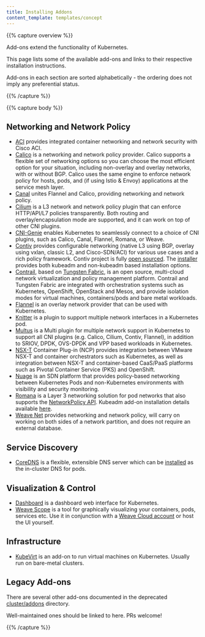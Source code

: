 ```yaml
---
title: Installing Addons
content_template: templates/concept
---
```


{{% capture overview %}}

Add-ons extend the functionality of Kubernetes.

This page lists some of the available add-ons and links to their respective
installation instructions.

Add-ons in each section are sorted alphabetically - the ordering does not imply
any preferential status.

{{% /capture %}}

{{% capture body %}}

## Networking and Network Policy

- [ACI](https://www.github.com/noironetworks/aci-containers) provides integrated
  container networking and network security with Cisco ACI.
- [Calico](https://docs.projectcalico.org/latest/introduction/) is a networking
  and network policy provider. Calico supports a flexible set of networking
  options so you can choose the most efficient option for your situation,
  including non-overlay and overlay networks, with or without BGP. Calico uses
  the same engine to enforce network policy for hosts, pods, and (if using Istio
  & Envoy) applications at the service mesh layer.
- [Canal](https://github.com/tigera/canal/tree/master/k8s-install) unites
  Flannel and Calico, providing networking and network policy.
- [Cilium](https://github.com/cilium/cilium) is a L3 network and network policy
  plugin that can enforce HTTP/API/L7 policies transparently. Both routing and
  overlay/encapsulation mode are supported, and it can work on top of other CNI
  plugins.
- [CNI-Genie](https://github.com/Huawei-PaaS/CNI-Genie) enables Kubernetes to
  seamlessly connect to a choice of CNI plugins, such as Calico, Canal, Flannel,
  Romana, or Weave.
- [Contiv](http://contiv.github.io) provides configurable networking (native L3
  using BGP, overlay using vxlan, classic L2, and Cisco-SDN/ACI) for various use
  cases and a rich policy framework. Contiv project is fully
  [open sourced](http://github.com/contiv). The
  [installer](http://github.com/contiv/install) provides both kubeadm and
  non-kubeadm based installation options.
- [Contrail](http://www.juniper.net/us/en/products-services/sdn/contrail/contrail-networking/),
  based on [Tungsten Fabric](https://tungsten.io), is an open source,
  multi-cloud network virtualization and policy management platform. Contrail
  and Tungsten Fabric are integrated with orchestration systems such as
  Kubernetes, OpenShift, OpenStack and Mesos, and provide isolation modes for
  virtual machines, containers/pods and bare metal workloads.
- [Flannel](https://github.com/coreos/flannel/blob/master/Documentation/kubernetes.md)
  is an overlay network provider that can be used with Kubernetes.
- [Knitter](https://github.com/ZTE/Knitter/) is a plugin to support multiple
  network interfaces in a Kubernetes pod.
- [Multus](https://github.com/Intel-Corp/multus-cni) is a Multi plugin for
  multiple network support in Kubernetes to support all CNI plugins (e.g.
  Calico, Cilium, Contiv, Flannel), in addition to SRIOV, DPDK, OVS-DPDK and VPP
  based workloads in Kubernetes.
- [NSX-T](https://docs.vmware.com/en/VMware-NSX-T/2.0/nsxt_20_ncp_kubernetes.pdf)
  Container Plug-in (NCP) provides integration between VMware NSX-T and
  container orchestrators such as Kubernetes, as well as integration between
  NSX-T and container-based CaaS/PaaS platforms such as Pivotal Container
  Service (PKS) and OpenShift.
- [Nuage](https://github.com/nuagenetworks/nuage-kubernetes/blob/v5.1.1-1/docs/kubernetes-1-installation.rst)
  is an SDN platform that provides policy-based networking between Kubernetes
  Pods and non-Kubernetes environments with visibility and security monitoring.
- [Romana](http://romana.io) is a Layer 3 networking solution for pod networks
  that also supports the
  [NetworkPolicy API](/docs/concepts/services-networking/network-policies/).
  Kubeadm add-on installation details available
  [here](https://github.com/romana/romana/tree/master/containerize).
- [Weave Net](https://www.weave.works/docs/net/latest/kube-addon/) provides
  networking and network policy, will carry on working on both sides of a
  network partition, and does not require an external database.

## Service Discovery

- [CoreDNS](https://coredns.io) is a flexible, extensible DNS server which can
  be [installed](https://github.com/coredns/deployment/tree/master/kubernetes)
  as the in-cluster DNS for pods.

## Visualization &amp; Control

- [Dashboard](https://github.com/kubernetes/dashboard#kubernetes-dashboard) is a
  dashboard web interface for Kubernetes.
- [Weave Scope](https://www.weave.works/documentation/scope-latest-installing/#k8s)
  is a tool for graphically visualizing your containers, pods, services etc. Use
  it in conjunction with a [Weave Cloud account](https://cloud.weave.works/) or
  host the UI yourself.

## Infrastructure

- [KubeVirt](https://kubevirt.io/user-guide/#/installation/installation) is an
  add-on to run virtual machines on Kubernetes. Usually run on bare-metal
  clusters.

## Legacy Add-ons

There are several other add-ons documented in the deprecated
[cluster/addons](https://git.k8s.io/kubernetes/cluster/addons) directory.

Well-maintained ones should be linked to here. PRs welcome!

{{% /capture %}}
